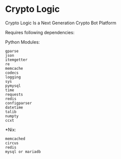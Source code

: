 # Crypto Logic

Crypto Logic Is a Next Generation Crypto Bot Platform	

Requires following dependencies:

Python Modules:

	gparse
	json
	itemgetter
	re
	memcache
	codecs
	logging
	sys
	pymysql
	time
	requests
	redis
	configparser
	datetime
	talib
	numpty
	ccxt

*Nix:

	memcached
	circus
	redis
	mysql or mariadb